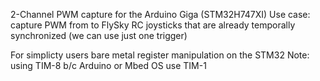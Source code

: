 2-Channel PWM capture for the Arduino Giga (STM32H747XI)
Use case: capture PWM from to FlySky RC joysticks that are already temporally synchronized (we can use just one trigger)

For simplicty users bare metal register manipulation on the STM32
Note: using TIM-8 b/c Arduino or Mbed OS use TIM-1
